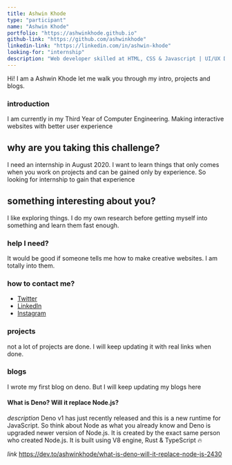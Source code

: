 ```yaml
---
title: Ashwin Khode
type: "participant"
name: "Ashwin Khode"
portfolio: "https://ashwinkhode.github.io"
github-link: "https://github.com/ashwinkhode"
linkedin-link: "https://linkedin.com/in/ashwin-khode"
looking-for: "internship"
description: "Web developer skilled at HTML, CSS & Javascript | UI/UX Designer | Learning React & TypeScript"
---
```


Hi! I am a Ashwin Khode let me walk you through my intro, projects and blogs.

### introduction

I am currently in my Third Year of Computer Engineering. Making interactive websites with better user experience

## why are you taking this challenge?

I need an internship in August 2020.
I want to learn things that only comes when you work on projects and can be gained only by experience. So looking for internship to gain that experience

## something interesting about you?

I like exploring things. I do my own research before getting myself into something and learn them fast enough.

### help I need?

It would be good if someone tells me how to make creative websites. I am totally into them.

### how to contact me?

- [Twitter](https://twitter.com/ashwin4real)
- [LinkedIn](https://www.linkedin.com/in/ashwin-khode/)
- [Instagram](https://www.instagram.com/ui.ashwin/)

### projects

not a lot of projects are done. I will keep updating it with real links when done.

### blogs

I wrote my first blog on deno. But I will keep updating my blogs here


#### What is Deno? Will it replace Node.js?

_description_ Deno v1 has just recently released and this is a new runtime for JavaScript. So think about Node as what you already know and Deno is upgraded newer version of Node.js. It is created by the exact same person who created Node.js. It is built using V8 engine, Rust & TypeScript 🔥

_link_ https://dev.to/ashwinkhode/what-is-deno-will-it-replace-node-js-2430
